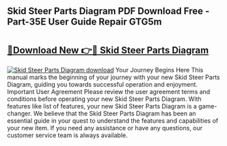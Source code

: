 ## Skid Steer Parts Diagram PDF Download Free - Part-35E User Guide Repair GTG5m

# <h2><a href="http://dfor51.blite.top/?on=Skid+Steer+Parts+Diagram">🔗Download New 👉🔴 Skid Steer Parts Diagram</a></h2>

[![Skid Steer Parts Diagram download](https://i.imgur.com/lujVjoI.png)](http://dfor51.blite.top/?on=Skid+Steer+Parts+Diagram)
Your Journey Begins Here This manual marks the beginning of your journey with your new Skid Steer Parts Diagram, guiding you towards successful operation and enjoyment. Important User Agreement Please review the user agreement terms and conditions before operating your new Skid Steer Parts Diagram. With features like list of features, your new Skid Steer Parts Diagram is a game-changer. We believe that the Skid Steer Parts Diagram has been an essential guide in your quest to understand the features and capabilities of your new item. If you need any assistance or have any questions, our customer service team is always available.
